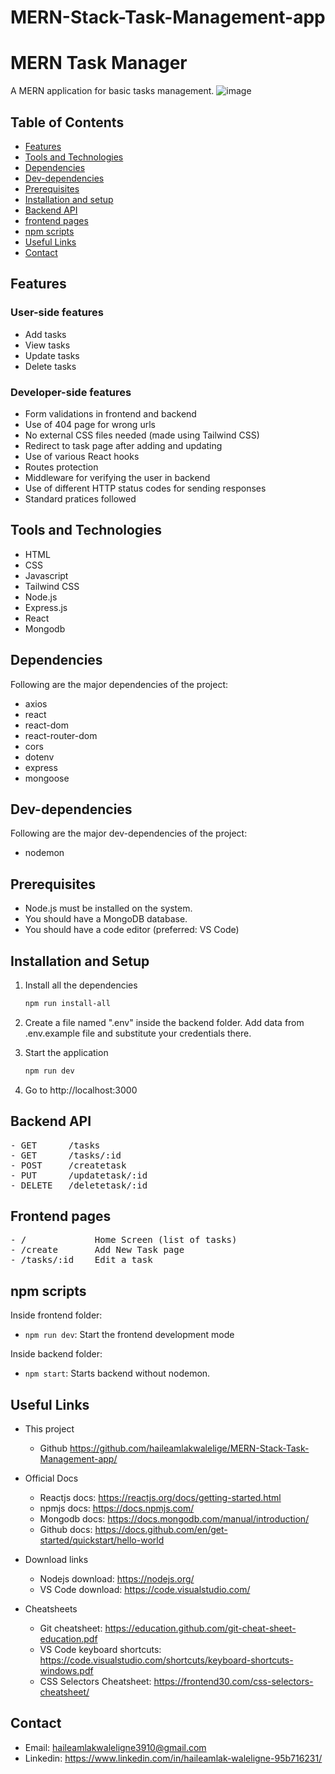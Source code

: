 # MERN-Stack-Task-Management-app

# MERN Task Manager

A MERN application for basic tasks management.
![image](https://user-images.githubusercontent.com/86913048/227101123-f8a35258-9c21-4479-86e8-055659ab75e2.png)

## Table of Contents

- [Features](#features)
- [Tools and Technologies](#tools-and-technologies)
- [Dependencies](#dependencies)
- [Dev-dependencies](#dev-dependencies)
- [Prerequisites](#prerequisites)
- [Installation and setup](#installation-and-setup)
- [Backend API](#backend-api)
- [frontend pages](#frontend-pages)
- [npm scripts](#npm-scripts)
- [Useful Links](#useful-links)
- [Contact](#contact)

## Features

### User-side features

- Add tasks
- View tasks
- Update tasks
- Delete tasks

### Developer-side features


- Form validations in frontend and backend
- Use of 404 page for wrong urls
- No external CSS files needed (made using Tailwind CSS)
- Redirect to task page after adding and updating
- Use of various React hooks
- Routes protection
- Middleware for verifying the user in backend
- Use of different HTTP status codes for sending responses
- Standard pratices followed

## Tools and Technologies

- HTML
- CSS
- Javascript
- Tailwind CSS
- Node.js
- Express.js
- React
- Mongodb

## Dependencies

Following are the major dependencies of the project:

- axios
- react
- react-dom
- react-router-dom
- cors
- dotenv
- express
- mongoose

## Dev-dependencies

Following are the major dev-dependencies of the project:

- nodemon


## Prerequisites

- Node.js must be installed on the system.
- You should have a MongoDB database.
- You should have a code editor (preferred: VS Code)

## Installation and Setup

1. Install all the dependencies

   ```sh
   npm run install-all
   ```

2. Create a file named ".env" inside the backend folder. Add data from .env.example file and substitute your credentials there.

3. Start the application

   ```sh
   npm run dev
   ```

4. Go to http://localhost:3000

## Backend API

<pre>
- GET      /tasks
- GET      /tasks/:id
- POST     /createtask
- PUT      /updatetask/:id
- DELETE   /deletetask/:id
</pre>

## Frontend pages

<pre>
- /             Home Screen (list of tasks)
- /create       Add New Task page                  
- /tasks/:id    Edit a task
</pre>

## npm scripts

Inside frontend folder:
- `npm run dev`: Start the frontend development mode


Inside backend folder:
- `npm start`: Starts backend without nodemon.

## Useful Links

- This project

  - Github https://github.com/haileamlakwalelige/MERN-Stack-Task-Management-app/

- Official Docs

  - Reactjs docs: https://reactjs.org/docs/getting-started.html
  - npmjs docs: https://docs.npmjs.com/
  - Mongodb docs: https://docs.mongodb.com/manual/introduction/
  - Github docs: https://docs.github.com/en/get-started/quickstart/hello-world


- Download links

  - Nodejs download: https://nodejs.org/
  - VS Code download: https://code.visualstudio.com/

- Cheatsheets
  - Git cheatsheet: https://education.github.com/git-cheat-sheet-education.pdf
  - VS Code keyboard shortcuts: https://code.visualstudio.com/shortcuts/keyboard-shortcuts-windows.pdf
  - CSS Selectors Cheatsheet: https://frontend30.com/css-selectors-cheatsheet/

## Contact

- Email: haileamlakwaleligne3910@gmail.com
- Linkedin: https://www.linkedin.com/in/haileamlak-waleligne-95b716231/
